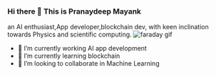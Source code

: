 ### Hi there 👋 This is Pranaydeep Mayank
an AI enthusiast,App developer,blockchain dev, with keen inclination towards Physics and scientific computing.
![faraday gif](https://user-images.githubusercontent.com/63444224/156223883-8733968d-94fc-4370-a52c-8a4ad7eada2b.gif)



- 🔭 I’m currently working AI app development
- 🌱 I’m currently learning blockchain
- 👯 I’m looking to collaborate in Machine Learning



